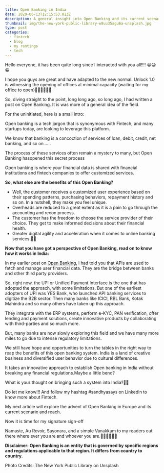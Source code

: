 ```yaml
---
title: Open Banking in India
date: 2020-06-13T12:15:53.013Z
description: A general insight into Open Banking and its current scenario in India
thumbnail: img/the-new-york-public-library-w8uu35agu6a-unsplash.jpg
type: post
categories:
  - fintech
  - blog
  - my rantings
  - tech
---
```

Hello everyone, it has been quite long since I interacted with you all!!!! 😀😀😀

I hope you guys are great and have adapted to the new normal. Unlock 1.0 is witnessing the opening of offices at minimal capacity (waiting for my office to open)👩‍💻👩‍💻👩‍💻

So, diving straight to the point, long long ago, so long ago, I had written a post on Open Banking. It is was more of a general idea of the field.

For the uninitiated, here is a small intro:

Open banking is a tech jargon that is synonymous with Fintech, and many startups today, are looking to leverage this platform.

We know that banking is a concoction of services of loan, debit, credit, net banking, and so on……

The process of these services often remain a mystery to many, but Open Banking hasopened this secret process

Open banking is where your financial data is shared with financial institutions and fintech companies to offer customized services.



**So, what else are the benefits of this Open Banking?**

* Well, the customer receives a customized user experience based on their spending patterns, purchasing behaviors, repayment history and so on. In a nutshell, they make you feel unique.
* Overheads are reduced to a great extent as it is a pain to go through the accounting and recon process.
* The customer has the freedom to choose the service provider of their choice. They get to make informed decisions about their financial health.
* Greater digital agility and acceleration when it comes to online banking services.🤳🤳

**Now that you have got a perspective of Open Banking, read on to know how it works in India:**

In my earlier post on [Open Banking](https://www.thecontentstartup.com/open-banking-what-is-it/), I had told you that APIs are used to fetch and manage user financial data. They are the bridge between banks and other third party providers.

So, right now, the UPI or Unified Payment Interface is the one that has adopted the approach, with some limitations. But one of the earliest adopters of UPI was YES Bank, who launched API banking services to digitize the B2B sector. Then many banks like ICICI, RBL Bank, Kotak Mahindra and so many others have taken up this approach.

They integrate with the ERP systems, perform e-KYC, PAN verification, offer lending and payment solutions, create innovative products by collaborating with third-parties and so much more.



But, many banks are now slowly exploring this field and we have many more miles to go due to intense regulatory limitations.

We still have hope and opportunities to turn the tables in the right way to reap the benefits of this open banking system. India is a land of creative business and diversified user behavior due to cultural differences.

It takes an innovative approach to establish Open banking in India without breaking any financial regulations.Maybe a little bend?

What is your thought on bringing such a system into India?🤔🤔

Do let me know!!! And follow my hashtag #sandhyasays on LinkedIn to know more about Fintech.

My next article will explore the advent of Open Banking in Europe and its current scenario and reach.

Now it is time for my signature sign-off

Namaste, Au Revoir, Sayonara, and a simple Vanakkam to my readers out there where ever you are and whoever you are.🙋‍♀️🙋‍♀️🙋‍♀️

**Disclaimer: Open Banking is an entity that is governed by specific regions and regulations applicable to that region. It differs from country to country.**

Photo Credits: The New York Public Library on Unsplash